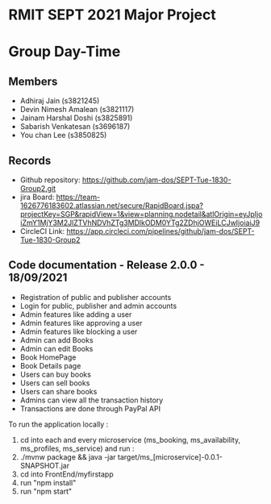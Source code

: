 # RMIT SEPT 2021 Major Project

# Group Day-Time

## Members
* Adhiraj Jain (s3821245)
* Devin Nimesh Amalean (s3821117)
* Jainam Harshal Doshi (s3825891) 
* Sabarish Venkatesan (s3696187)
* You chan Lee (s3850825)

## Records

* Github repository: https://github.com/jam-dos/SEPT-Tue-1830-Group2.git
* jira Board: https://team-1626776183602.atlassian.net/secure/RapidBoard.jspa?projectKey=SGP&rapidView=1&view=planning.nodetail&atlOrigin=eyJpIjoiZmY1MjY3M2JlZTVhNDVhZTg3MDlkODM0YTg2ZDhjOWEiLCJwIjoiaiJ9
* CircleCI Link: https://app.circleci.com/pipelines/github/jam-dos/SEPT-Tue-1830-Group2

	
## Code documentation - Release 2.0.0 - 18/09/2021

* Registration of public and publisher accounts
* Login for public, publisher and admin accounts
* Admin features like adding a user
* Admin features like approving a user
* Admin features like blocking a user
* Admin can add Books
* Admin can edit Books
* Book HomePage
* Book Details page
* Users can buy books
* Users can sell books
* Users can share books
* Admins can view all the transaction history
* Transactions are done through PayPal API
  

To run the application locally : 
1) cd into each and every microservice (ms_booking, ms_availability, ms_profiles, ms_service) and run :
2) ./mvnw package && java -jar target/ms_[microservice]-0.0.1-SNAPSHOT.jar
3) cd into FrontEnd/myfirstapp
4) run "npm install"
5) run "npm start"




